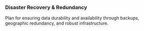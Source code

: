 ### Disaster Recovery & Redundancy
Plan for ensuring data durability and availability through backups, geographic redundancy, and robust infrastructure.

